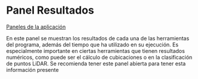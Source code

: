 # Panel Resultados

[Paneles de la aplicación](./)

En este panel se muestran los resultados de cada una de las herramientas del programa, además del tiempo que ha utilizado en su ejecución. Es especialmente importante en ciertas herramientas que tienen resultados numéricos, como puede ser el cálculo de cubicaciones o en la clasificación de puntos LiDAR. Se recomienda tener este panel abierta para tener esta información presente

